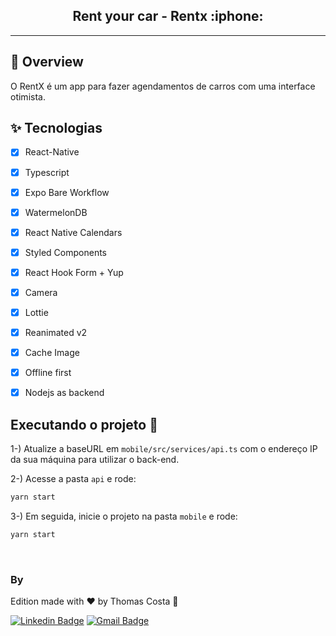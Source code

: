 <h2 align="center">
 Rent your car - Rentx :iphone:
</h2>

-----
## :book: Overview 

O RentX é um app para fazer agendamentos de carros com uma interface otimista. 



## ✨ Tecnologias

- [x] React-Native
- [x] Typescript
- [x] Expo Bare Workflow
- [x] WatermelonDB
- [x] React Native Calendars
- [x] Styled Components
- [x] React Hook Form + Yup
- [x] Camera
- [x] Lottie
- [x] Reanimated v2
- [x] Cache Image
- [x] Offline first
- [x] Nodejs as backend


## Executando o projeto :toolbox:

1-) Atualize a baseURL em `mobile/src/services/api.ts` com o endereço IP da sua máquina para utilizar o back-end.

2-) Acesse a pasta `api` e rode:
```bash
yarn start
```

3-) Em seguida, inicie o projeto na pasta `mobile` e rode:
```bash
yarn start
```

</br>

### By
Edition made with ❤️ by Thomas Costa 👋

[![Linkedin Badge](https://img.shields.io/badge/-Thomas-blue?style=flat-square&logo=Linkedin&logoColor=white&link=https://www.linkedin.com/in/tgmarinho/)](https://www.linkedin.com/in/thomasjeffcosta/) 
[![Gmail Badge](https://img.shields.io/badge/-thomas.jeffcosta@gmail.com-c14438?style=flat-square&logo=Gmail&logoColor=white&link=mailto:thomas.jeffcosta@gmail.com)](mailto:thomas.jeffcosta@gmail.com)



